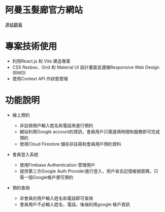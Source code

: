 # 阿曼玉髮廊官方網站

[連結觀看](https://salon-project-tawny.vercel.app/)

# 專案技術使用
* 利用React.js 和 Vite 建造專案
* CSS flexbox、Grid 和 Material UI 設計畫面並遵循Responsive Web Design (RWD)
* 使用Context API 作狀態管理

# 功能說明

* 線上預約
  - 非註冊用戶輸入姓名和電話來進行預約
  - 網站利用Google account的資訊，會員用戶只需選填時間和服務即可完成預約
  - 使用Cloud Firestore 儲存非註冊和會員用戶預約資料

* 會員登入系統
  - 使用Firebase Authentication 管理用戶
  - 提供第三方Google Auth Provider進行登入，用戶省去記憶帳號密碼，只需一個Google帳戶便可預約

* 預約查詢
  - 非會員的用戶輸入姓名和電話即可查詢
  - 會員用戶不必輸入姓名、電話，後端利用google 帳戶資訊
